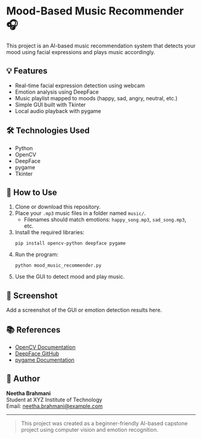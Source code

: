
# Mood-Based Music Recommender 🎧

This project is an AI-based music recommendation system that detects your mood using facial expressions and plays music accordingly.

## 💡 Features

- Real-time facial expression detection using webcam
- Emotion analysis using DeepFace
- Music playlist mapped to moods (happy, sad, angry, neutral, etc.)
- Simple GUI built with Tkinter
- Local audio playback with pygame

## 🛠️ Technologies Used

- Python
- OpenCV
- DeepFace
- pygame
- Tkinter

## 📁 How to Use

1. Clone or download this repository.
2. Place your `.mp3` music files in a folder named `music/`.
   - Filenames should match emotions: `happy_song.mp3`, `sad_song.mp3`, etc.
3. Install the required libraries:
   ```
   pip install opencv-python deepface pygame
   ```
4. Run the program:
   ```
   python mood_music_recommender.py
   ```
5. Use the GUI to detect mood and play music.

## 📸 Screenshot

Add a screenshot of the GUI or emotion detection results here.

## 📚 References

- [OpenCV Documentation](https://docs.opencv.org)
- [DeepFace GitHub](https://github.com/serengil/deepface)
- [pygame Documentation](https://www.pygame.org/docs)

## 🔗 Author

**Neetha Brahmani**  
Student at XYZ Institute of Technology  
Email: neetha.brahmani@example.com

---

> This project was created as a beginner-friendly AI-based capstone project using computer vision and emotion recognition.
